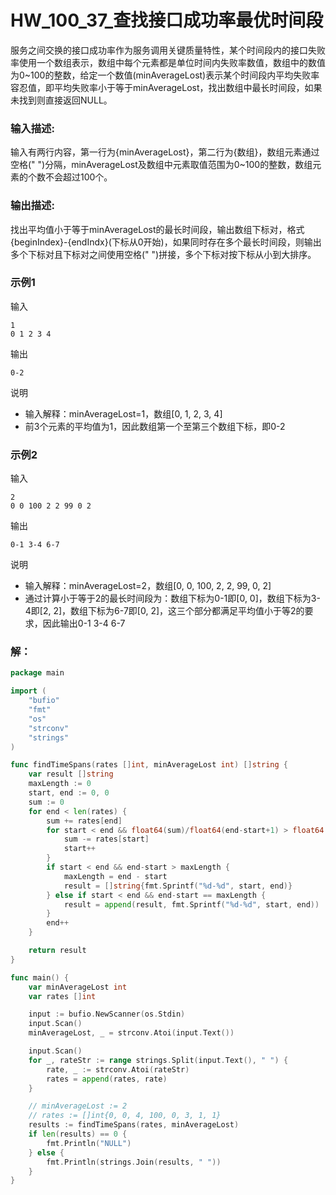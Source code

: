 # HW_100_37_查找接口成功率最优时间段
服务之间交换的接口成功率作为服务调用关键质量特性，某个时间段内的接口失败率使用一个数组表示，数组中每个元素都是单位时间内失败率数值，数组中的数值为0~100的整数，给定一个数值(minAverageLost)表示某个时间段内平均失败率容忍值，即平均失败率小于等于minAverageLost，找出数组中最长时间段，如果未找到则直接返回NULL。

### 输入描述:
输入有两行内容，第一行为{minAverageLost}，第二行为{数组}，数组元素通过空格(" ")分隔，minAverageLost及数组中元素取值范围为0~100的整数，数组元素的个数不会超过100个。

### 输出描述:
找出平均值小于等于minAverageLost的最长时间段，输出数组下标对，格式{beginIndex}-{endIndx}(下标从0开始)，如果同时存在多个最长时间段，则输出多个下标对且下标对之间使用空格(" ")拼接，多个下标对按下标从小到大排序。

### 示例1
输入

    1
    0 1 2 3 4

输出

    0-2

说明
- 输入解释：minAverageLost=1，数组[0, 1, 2, 3, 4]
- 前3个元素的平均值为1，因此数组第一个至第三个数组下标，即0-2

### 示例2
输入

    2
    0 0 100 2 2 99 0 2

输出

    0-1 3-4 6-7

说明
- 输入解释：minAverageLost=2，数组[0, 0, 100, 2, 2, 99, 0, 2]
- 通过计算小于等于2的最长时间段为：数组下标为0-1即[0, 0]，数组下标为3-4即[2, 2]，数组下标为6-7即[0, 2]，这三个部分都满足平均值小于等2的要求，因此输出0-1 3-4 6-7

### 解：

```go
package main

import (
	"bufio"
	"fmt"
	"os"
	"strconv"
	"strings"
)

func findTimeSpans(rates []int, minAverageLost int) []string {
	var result []string
	maxLength := 0
	start, end := 0, 0
	sum := 0
	for end < len(rates) {
		sum += rates[end]
		for start < end && float64(sum)/float64(end-start+1) > float64(minAverageLost) {
			sum -= rates[start]
			start++
		}
		if start < end && end-start > maxLength {
			maxLength = end - start
			result = []string{fmt.Sprintf("%d-%d", start, end)}
		} else if start < end && end-start == maxLength {
			result = append(result, fmt.Sprintf("%d-%d", start, end))
		}
		end++
	}

	return result
}

func main() {
	var minAverageLost int
	var rates []int

	input := bufio.NewScanner(os.Stdin)
	input.Scan()
	minAverageLost, _ = strconv.Atoi(input.Text())

	input.Scan()
	for _, rateStr := range strings.Split(input.Text(), " ") {
		rate, _ := strconv.Atoi(rateStr)
		rates = append(rates, rate)
	}

	// minAverageLost := 2
	// rates := []int{0, 0, 4, 100, 0, 3, 1, 1}
	results := findTimeSpans(rates, minAverageLost)
	if len(results) == 0 {
		fmt.Println("NULL")
	} else {
		fmt.Println(strings.Join(results, " "))
	}
}
```
